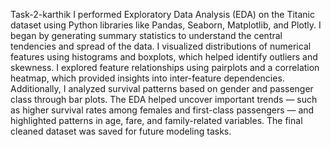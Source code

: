  Task-2-karthik
I performed Exploratory Data Analysis (EDA) on the Titanic dataset using Python libraries like Pandas, Seaborn, Matplotlib, and Plotly. I began by generating summary statistics to understand the central tendencies and spread of the data. I visualized distributions of numerical features using histograms and boxplots, which helped identify outliers and skewness. I explored feature relationships using pairplots and a correlation heatmap, which provided insights into inter-feature dependencies. Additionally, I analyzed survival patterns based on gender and passenger class through bar plots. The EDA helped uncover important trends — such as higher survival rates among females and first-class passengers — and highlighted patterns in age, fare, and family-related variables. The final cleaned dataset was saved for future modeling tasks.

